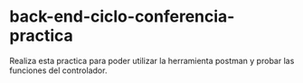 # back-end-ciclo-conferencia-practica
Realiza esta practica para poder utilizar la herramienta postman y probar las funciones del controlador.
